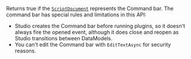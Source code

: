 Returns true if the [`ScriptDocument`](https://create.roblox.com/docs/reference/engine/classes/ScriptDocument) represents the Command bar. The
command bar has special rules and limitations in this API:

- Studio creates the Command bar before running plugins, so it doesn't
always fire the opened event, although it does close and reopen as
Studio transitions between DataModels.
- You can't edit the Command bar with `EditTextAsync` for security
reasons.